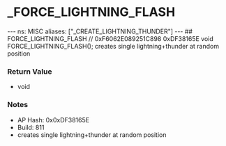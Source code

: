 # _FORCE_LIGHTNING_FLASH

--- ns: MISC aliases: ["_CREATE_LIGHTNING_THUNDER"] --- ## FORCE_LIGHTNING_FLASH  // 0xF6062E089251C898 0xDF38165E void FORCE_LIGHTNING_FLASH();  creates single lightning+thunder at random position

### Return Value
* void

### Notes
* AP Hash: 0x0xDF38165E
* Build: 811
* creates single lightning+thunder at random position

